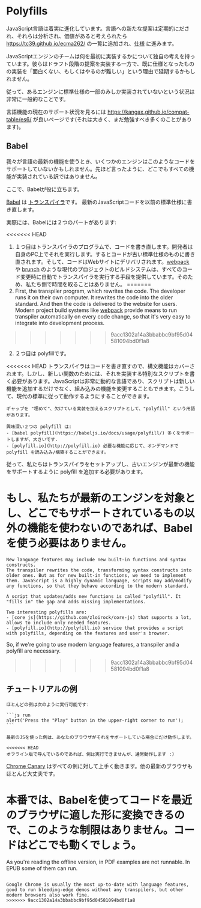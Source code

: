 
# Polyfills

JavaScript言語は着実に進化しています。言語への新たな提案は定期的にだされ、それらは分析され、価値があると考えられたら <https://tc39.github.io/ecma262/> の一覧に追加され、[仕様](http://www.ecma-international.org/publications/standards/Ecma-262.htm) に進みます。

JavaScriptエンジンのチームは何を最初に実装するかについて独自の考えを持っています。彼らはドラフト段階の提案を実装する一方で、既に仕様となったものの実装を「面白くない、もしくはやるのが難しい」という理由で延期するかもしれません。

従って、あるエンジンに標準仕様の一部のみしか実装されていないという状況は非常に一般的なことです。

言語機能の現在のサポート状況を見るには <https://kangax.github.io/compat-table/es6/> が良いページです(それは大きく、まだ勉強すべき多くのことがあります)。

## Babel

我々が言語の最新の機能を使うとき、いくつかのエンジンはこのようなコードをサポートしていないかもしれません。先ほど言ったように、どこでもすべての機能が実装されている訳ではありません。

ここで、Babelが役に立ちます。

[Babel](https://babeljs.io) は [トランスパイラ](https://en.wikipedia.org/wiki/Source-to-source_compiler)です。
最新のJavaScriptコードを以前の標準仕様に書き直します。

実際には、Babelには２つのパートがあります:

<<<<<<< HEAD
1. １つ目はトランスパイラのプログラムで、コードを書き直します。開発者は自身のPC上でそれを実行します。するとコードが古い標準仕様のものに書き直されます。そして、コードはWebサイトにデリバリされます。[webpack](http://webpack.github.io/) や [brunch](http://brunch.io/) のような現代のプロジェクトのビルドシステムは、すべてのコード変更時に自動でトランスパイラを実行する手段を提供しています。そのため、私たち側で時間を取ることはありません。
=======
1. First, the transpiler program, which rewrites the code. The developer runs it on their own computer. It rewrites the code into the older standard. And then the code is delivered to the website for users. Modern project build systems like [webpack](http://webpack.github.io/) provide means to run transpiler automatically on every code change, so that it's very easy to integrate into development process.
>>>>>>> 9acc1302a14a3bbabbc9bf95d04581094bd0f1a8

2. ２つ目は polyfillです。

<<<<<<< HEAD
    トランスパイラはコードを書き直すので、構文機能はカバーされます。しかし、新しい関数のためには、それを実装する特別なスクリプトを書く必要があります。JavaScriptは非常に動的な言語であり、スクリプトは新しい機能を追加するだけでなく、組み込みの機能を変更することもできます。こうして、現代の標準に従って動作するようにすることができます。

    ギャップを "埋めて"、欠けている実装を加えるスクリプトとして、"polyfill" という用語があります。

    興味深い２つの polyfill は:
    - [babel polyfill](https://babeljs.io/docs/usage/polyfill/) 多くをサポートしますが、大きいです.
    - [polyfill.io](http://polyfill.io) 必要な機能に応じて、オンデマンドで polyfill を読み込み/構築することができます。

従って、私たちはトランスパイラをセットアップし、古いエンジンが最新の機能をサポートするように polyfill を追加する必要があります。

もし、私たちが最新のエンジンを対象とし、どこでもサポートされているもの以外の機能を使わないのであれば、Babelを使う必要はありません。
=======
    New language features may include new built-in functions and syntax constructs.
    The transpiler rewrites the code, transforming syntax constructs into older ones. But as for new built-in functions, we need to implement them. JavaScript is a highly dynamic language, scripts may add/modify any functions, so that they behave according to the modern standard.

    A script that updates/adds new functions is called "polyfill". It "fills in" the gap and adds missing implementations.

    Two interesting polyfills are:
    - [core js](https://github.com/zloirock/core-js) that supports a lot, allows to include only needed features.
    - [polyfill.io](http://polyfill.io) service that provides a script with polyfills, depending on the features and user's browser.

So, if we're going to use modern language features, a transpiler and a polyfill are necessary.
>>>>>>> 9acc1302a14a3bbabbc9bf95d04581094bd0f1a8

## チュートリアルの例 


````online
ほとんどの例は次のように実行可能です:

```js run
alert('Press the "Play" button in the upper-right corner to run');
```

最新のJSを使った例は、あなたのブラウザがそれをサポートしている場合にだけ動作します。
````

```offline
<<<<<<< HEAD
オフライン版で呼んでいるのであれば、例は実行できませんが、通常動作します :)
```

[Chrome Canary](https://www.google.com/chrome/browser/canary.html) はすべての例に対して上手く動きます。他の最新のブラウザもほとんど大丈夫です。

本番では、Babelを使ってコードを最近のブラウザに適した形に変換できるので、このような制限はありません。コードはどこでも動くでしょう。
=======
As you're reading the offline version, in PDF examples are not runnable. In EPUB some of them can run.
```

Google Chrome is usually the most up-to-date with language features, good to run bleeding-edge demos without any transpilers, but other modern browsers also work fine.
>>>>>>> 9acc1302a14a3bbabbc9bf95d04581094bd0f1a8
